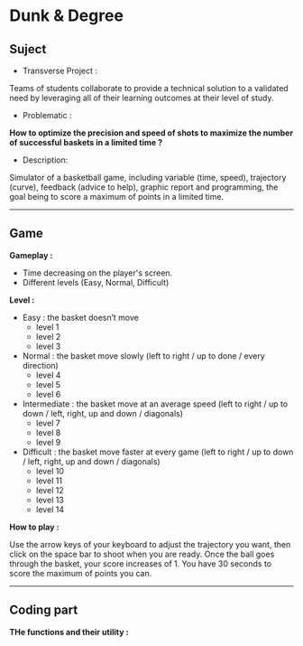 # Dunk & Degree

## Suject

* Transverse Project :

Teams of students collaborate to provide a technical solution to a validated need by leveraging all of their learning outcomes at their level of study.


* Problematic :

**How to optimize the precision and speed of shots to maximize the number of successful baskets in a limited time ?**




* Description:

Simulator of a basketball game, including variable (time, speed), trajectory (curve), feedback (advice to help), graphic report and programming, the goal being to score a maximum of points in a limited time. 


___________

## Game

**Gameplay :**

- Time decreasing on the player's screen.
- Different levels (Easy, Normal, Difficult)

**Level :**

- Easy : the basket doesn’t move
    - level 1
    - level 2
    - level 3
- Normal : the basket move slowly  (left to right / up to done / every direction)
    - level 4
    - level 5
    - level 6
- Intermediate : the basket move at an average speed (left to right / up to down / left, right, up and down / diagonals)
    - level 7
    - level 8
    - level 9
- Difficult : the basket move faster at every game (left to right / up to down / left, right, up and down / diagonals)
    - level 10
    - level 11
    - level 12
    - level 13
    - level 14

**How to play :**

  Use the arrow keys of your keyboard to adjust the trajectory you want, then click on the space bar to shoot when you are ready.
  Once the ball goes through the basket, your score increases of 1.
  You have 30 seconds to score the maximum of points you can.

___________

## Coding part

**THe functions and their utility :**
